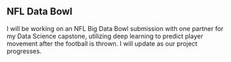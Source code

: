 ## NFL Data Bowl
I will be working on an NFL Big Data Bowl submission with one partner for my Data Science capstone, utilizing deep learning to predict player movement after the football is thrown. I will update as our project progresses.
